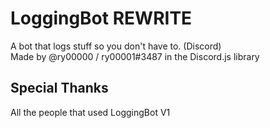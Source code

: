 # LoggingBot REWRITE
A bot that logs stuff so you don't have to. (Discord)  
Made by @ry00000 / ry00001#3487 in the Discord.js library  
## Special Thanks
All the people that used LoggingBot V1  
